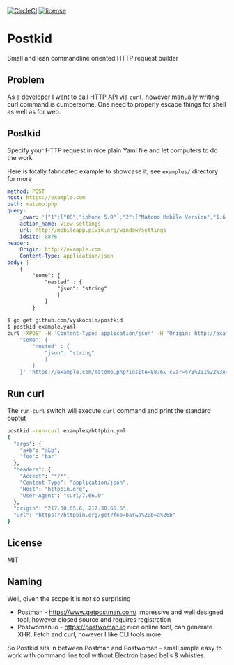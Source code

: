 [![CircleCI](https://circleci.com/gh/vyskocilm/postkid.svg?style=svg)](https://circleci.com/gh/vyskocilm/postkid) [![license](https://img.shields.io/badge/license-mit-green)](https://raw.githubusercontent.com/vyskocilm/postkid/master/LICENSE)

# Postkid

Small and lean commandline oriented HTTP request builder

## Problem

As a developer I want to call HTTP API via `curl`, however manually writing
curl command is cumbersome. One need to properly escape things for shell as
well as for web.

## Postkid

Specify your HTTP request in nice plain Yaml file and let computers to do the work

Here is totally fabricated example to showcase it, see `examples/` directory for more

```yaml
method: POST
host: https://example.com
path: matomo.php
query:
    _cvar: '{"1":["OS","iphone 5.0"],"2":["Matomo Mobile Version","1.6.2"],"3":["Locale","en::en"],"4":["Num Accounts","2"]}'
    action_name: View settings
    url: http://mobileapp.piwik.org/window/settings
    idsite: 8876
header:
    Origin: http://example.com
    Content-Type: application/json
body: |
    {
        "some": {
            "nested" : {
                "json": "string"
                }
            }
        }
```

```sh
$ go get github.com/vyskocilm/postkid
$ postkid example.yaml
curl -XPOST -H 'Content-Type: application/json' -H 'Origin: http://example.com' --data '{
    "some": {
        "nested" : {
            "json": "string"
            }
        }
    }' 'https://example.com/matomo.php?idsite=8876&_cvar=%7B%221%22%3A%5B%22OS%22%2C%22iphone+5.0%22%5D%2C%222%22%3A%5B%22Matomo+Mobile+Version%22%2C%221.6.2%22%5D%2C%223%22%3A%5B%22Locale%22%2C%22en%3A%3Aen%22%5D%2C%224%22%3A%5B%22Num+Accounts%22%2C%222%22%5D%7D&action_name=View+settings&url=http%3A%2F%2Fmobileapp.piwik.org%2Fwindow%2Fsettings' 
```

## Run curl

The `run-curl` switch will execute `curl` command and print the standard ouptut

```sh
postkid -run-curl examples/httpbin.yml
{
  "args": {
    "a+b": "a&b", 
    "foo": "bar"
  }, 
  "headers": {
    "Accept": "*/*", 
    "Content-Type": "application/json", 
    "Host": "httpbin.org", 
    "User-Agent": "curl/7.66.0"
  }, 
  "origin": "217.30.65.6, 217.30.65.6", 
  "url": "https://httpbin.org/get?foo=bar&a%2Bb=a%26b"
}
```

## License

MIT

## Naming

Well, given the scope it is not so surprising

* Postman - https://www.getpostman.com/ impressive and well designed tool, however closed source and requires registration
* Postwoman.io - https://postwoman.io nice online tool, can generate XHR, Fetch and curl, however I like CLI tools more

So Postkid sits in between Postman and Postwoman - small simple easy to work
with command line tool without Electron based bells & whistles.
